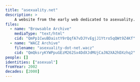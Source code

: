 ```yaml
---
title: "asexuality.net"
description: >
    A website from the early web dedicated to asexuality.
files:
  - name: "Browsable Archive"
    mediaType: "text/html"
    cid: "QmPp1CwuBDaistY9rQqfA7vDJYvEgjJ1Ytro5qQWt9Z4Kf"
  - name: "WACZ Archive"
    filename: "asexuality-dot-net.wacz"
    cid: "QmQksryKYWPpuGEzM262Sx4DdXJdMUjCaJN2XA2hDXzhq2"
people: []
identities: ["asexual"]
fromYear: 2002
decades: [2000]
---
```

